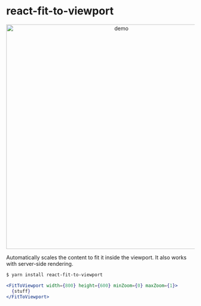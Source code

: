 # react-fit-to-viewport

<div align="center">
<a href="https://react-fit-to-viewport.pomb.us/">
<img alt="demo" src="https://user-images.githubusercontent.com/1911623/91593713-0388ee00-e937-11ea-8aae-0f8983125318.gif" width="600" />
</a>
<br/>
</div>

Automatically scales the content to fit it inside the viewport. It also works with server-side rendering.

```bash
$ yarn install react-fit-to-viewport
```

```jsx
<FitToViewport width={800} height={600} minZoom={0} maxZoom={1}>
  {stuff}
</FitToViewport>
```
